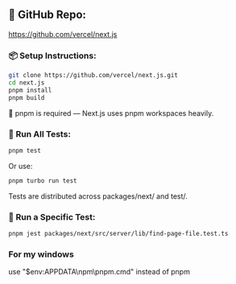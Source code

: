 ## 🔗 GitHub Repo:
https://github.com/vercel/next.js

### 📦 Setup Instructions:
```bash
git clone https://github.com/vercel/next.js.git
cd next.js
pnpm install
pnpm build
```
🔧 pnpm is required — Next.js uses pnpm workspaces heavily.

### 🧪 Run All Tests:
```bash
pnpm test
```
Or use:

```bash
pnpm turbo run test
```
Tests are distributed across packages/next/ and test/.

### 🧪 Run a Specific Test:
```bash
pnpm jest packages/next/src/server/lib/find-page-file.test.ts
```

### For my windows
use "$env:APPDATA\npm\pnpm.cmd" instead of pnpm